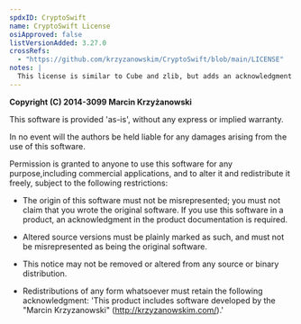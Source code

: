 ```yaml
---
spdxID: CryptoSwift
name: CryptoSwift License
osiApproved: false
listVersionAdded: 3.27.0
crossRefs: 
  - "https://github.com/krzyzanowskim/CryptoSwift/blob/main/LICENSE"
notes: |
  This license is similar to Cube and zlib, but adds an acknowledgment requirement.
---
```


**Copyright (C) 2014-3099 Marcin Krzyżanowski**

This software is provided 'as-is', without any express or implied warranty.

In no event will the authors be held liable for any damages arising from the use of this software.

Permission is granted to anyone to use this software for any purpose,including commercial applications, and to alter it and redistribute it freely, subject to the following restrictions:

- The origin of this software must not be misrepresented; you must not claim that you wrote the original software. If you use this software in a product, an acknowledgment in the product documentation is required.

- Altered source versions must be plainly marked as such, and must not be misrepresented as being the original software.

- This notice may not be removed or altered from any source or binary distribution.

- Redistributions of any form whatsoever must retain the following acknowledgment: 'This product includes software developed by the "Marcin Krzyzanowski" (http://krzyzanowskim.com/).'
